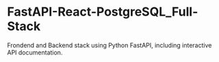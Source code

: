 # FastAPI-React-PostgreSQL_Full-Stack 
Frondend and Backend stack using Python FastAPI, including interactive API documentation.
